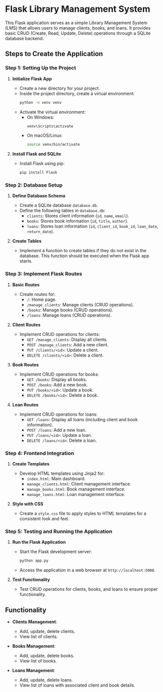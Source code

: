# Flask Library Management System

This Flask application serves as a simple Library Management System (LMS) that allows users to manage clients, books, and loans. It provides basic CRUD (Create, Read, Update, Delete) operations through a SQLite database backend.

## Steps to Create the Application

### Step 1: Setting Up the Project

1. **Initialize Flask App**

   - Create a new directory for your project.
   - Inside the project directory, create a virtual environment:
     ```bash
     python -m venv venv
     ```
   - Activate the virtual environment:
     - On Windows:
       ```bash
       venv\Scripts\activate
       ```
     - On macOS/Linux:
       ```bash
       source venv/bin/activate
       ```

2. **Install Flask and SQLite**
   - Install Flask using pip:
     ```bash
     pip install Flask
     ```

### Step 2: Database Setup

1. **Define Database Schema**

   - Create a SQLite database `database.db`.
   - Define the following tables in `database.db`:
     - `clients`: Stores client information (`id`, `name`, `email`).
     - `books`: Stores book information (`id`, `title`, `author`).
     - `loans`: Stores loan information (`id`, `client_id`, `book_id`, `loan_date`, `return_date`).

2. **Create Tables**
   - Implement a function to create tables if they do not exist in the database. This function should be executed when the Flask app starts.

### Step 3: Implement Flask Routes

1. **Basic Routes**

   - Create routes for:
     - `/`: Home page.
     - `/manage_clients`: Manage clients (CRUD operations).
     - `/books`: Manage books (CRUD operations).
     - `/loans`: Manage loans (CRUD operations).

2. **Client Routes**

   - Implement CRUD operations for clients:
     - `GET /manage_clients`: Display all clients.
     - `POST /manage_clients`: Add a new client.
     - `PUT /clients/<id>`: Update a client.
     - `DELETE /clients/<id>`: Delete a client.

3. **Book Routes**

   - Implement CRUD operations for books:
     - `GET /books`: Display all books.
     - `POST /books`: Add a new book.
     - `PUT /books/<id>`: Update a book.
     - `DELETE /books/<id>`: Delete a book.

4. **Loan Routes**
   - Implement CRUD operations for loans:
     - `GET /loans`: Display all loans (including client and book information).
     - `POST /loans`: Add a new loan.
     - `PUT /loans/<id>`: Update a loan.
     - `DELETE /loans/<id>`: Delete a loan.

### Step 4: Frontend Integration

1. **Create Templates**

   - Develop HTML templates using Jinja2 for:
     - `index.html`: Main dashboard.
     - `manage_clients.html`: Client management interface.
     - `manage_books.html`: Book management interface.
     - `manage_loans.html`: Loan management interface.

2. **Style with CSS**
   - Create a `style.css` file to apply styles to HTML templates for a consistent look and feel.

### Step 5: Testing and Running the Application

1. **Run the Flask Application**

   - Start the Flask development server:
     ```bash
     python app.py
     ```
   - Access the application in a web browser at `http://localhost:5000`.

2. **Test Functionality**
   - Test CRUD operations for clients, books, and loans to ensure proper functionality.

## Functionality

- **Clients Management**:

  - Add, update, delete clients.
  - View list of clients.

- **Books Management**:

  - Add, update, delete books.
  - View list of books.

- **Loans Management**:
  - Add, update, delete loans.
  - View list of loans with associated client and book details.
